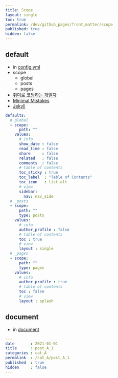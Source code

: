 ```yaml
---
title: Scope
layout: single
toc: true
permalink: /dev/github_pages/front_matter/scope
published: true
hidden: false
---
```


<head>
  <base target="_blank">
</head>



## default

- in [config.yml](/dev/github_pages/start/setting/config_yml)
- scope
  - global
  - posts
  - pages
- [취미로 코딩하는 개발자](https://devinlife.com/howto%20github%20pages/blog-config/#9-_posts-_pages-%EA%B8%B0%EB%B3%B8-%EC%84%A4%EC%A0%95)
- [Minimal Mistakes](https://mmistakes.github.io/minimal-mistakes/docs/configuration/#front-matter-defaults)
- [Jekyll](https://jekyllrb.com/docs/configuration/front-matter-defaults/)

```yml
defaults:
  # global
  - scope:
      path: ""
    values:
      # info
      show_date : false
      read_time : false
      share     : false
      related   : false
      comments  : false
      # table of contents
      toc_sticky : true
      toc_label  : "Table of Contents"
      toc_icon   : list-alt
      # view
      sidebar:
        nav: nav_side
  # _posts
  - scope:
      path: ""
      type: posts
    values:
      # info
      author_profile : false
      # table of contents
      toc : true
      # view
      layout : single
  # _pages
  - scope:
      path: ""
      type: pages
    values:
      # info
      author_profile : true
      # table of contents
      toc : false
      # view
      layout : splash
```



## document

- in [document](/dev/github_pages/front_matter/document)

```yml
---
date       : 2021-01-01
title      : post_A_1
categories : cat_A
permalink  : /cat_A/post_A_1
published  : true
hidden     : false
---
```
